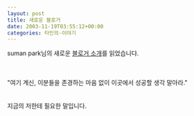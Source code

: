 ```yaml
---
layout: post
title: 새로운 블로거
date: 2003-11-19T03:55:12+00:00
categories: 타인의-이야기
---
```

suman park님의 새로운 <a href="http://www.sumanpark.com/2003_11_01_suman_arc.html#106916198860833772" target=bb>블로거 소개</a>를 읽었습니다.<br /><br /><div class=box><br />"여기 계신, 이분들을 존경하는 마음 없이 이곳에서 성공할 생각 말아라."<br /></div><br /><br />지금의 저한테 필요한 말입니다.
